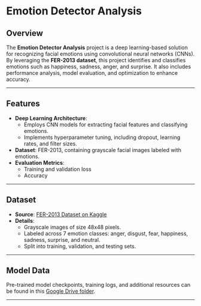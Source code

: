 # **Emotion Detector Analysis**

## **Overview**
The **Emotion Detector Analysis** project is a deep learning-based solution for recognizing facial emotions using convolutional neural networks (CNNs). By leveraging the **FER-2013 dataset**, this project identifies and classifies emotions such as happiness, sadness, anger, and surprise. It also includes performance analysis, model evaluation, and optimization to enhance accuracy.

---

## **Features**
- **Deep Learning Architecture**:
  - Employs CNN models for extracting facial features and classifying emotions.
  - Implements hyperparameter tuning, including dropout, learning rates, and filter sizes.
- **Dataset**: FER-2013, containing grayscale facial images labeled with emotions.
- **Evaluation Metrics**:
  - Training and validation loss
  - Accuracy

---

## **Dataset**
- **Source**: [FER-2013 Dataset on Kaggle](https://www.kaggle.com/datasets/msambare/fer2013)
- **Details**:
  - Grayscale images of size 48x48 pixels.
  - Labeled across 7 emotion classes: anger, disgust, fear, happiness, sadness, surprise, and neutral.
  - Split into training, validation, and testing sets.

---

## **Model Data**
Pre-trained model checkpoints, training logs, and additional resources can be found in this [Google Drive folder](https://drive.google.com/drive/folders/1Ur84TS-bADXWMGTyRmTfN4EaPnHOhA4m?usp=sharing).

---
